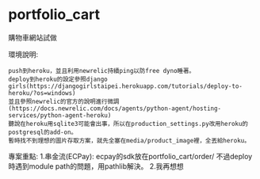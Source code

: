 # portfolio_cart
購物車網站試做


環境說明:

    push到heroku，並且利用newrelic持續ping以防free dyno睡著。
    deploy到heroku的設定參照django girls(https://djangogirlstaipei.herokuapp.com/tutorials/deploy-to-heroku/?os=windows)
    並且參照newrelic的官方的說明進行微調(https://docs.newrelic.com/docs/agents/python-agent/hosting-services/python-agent-heroku)
    聽說在heroku用sqlite3可能會出事，所以在production_settings.py改用heroku的postgresql的add-on。
    暫時找不到理想的圖片存取方案，就先全塞在media/product_image裡，全丟給heroku。

專案重點:
    1.串金流(ECPay):
        ecpay的sdk放在portfolio_cart/order/
        不過deploy時遇到module path的問題，用pathlib解決。
    2.我再想想
